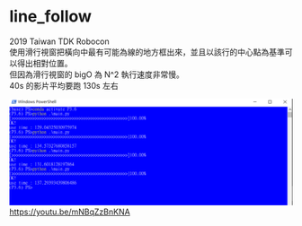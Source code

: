 # line_follow
2019 Taiwan TDK Robocon<br>
使用滑行視窗把橫向中最有可能為線的地方框出來，並且以該行的中心點為基準可以得出相對位置。</br>
但因為滑行視窗的 bigO 為 N^2 執行速度非常慢。<br>
40s 的影片平均要跑 130s 左右<br> 

![image](https://github.com/4a5g0030/line_follow/blob/master/conclusion.PNG)
https://youtu.be/mNBqZzBnKNA
